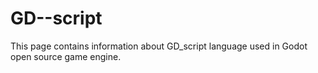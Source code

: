 # GD--script
This page contains information about GD_script language used in Godot open source game engine.
